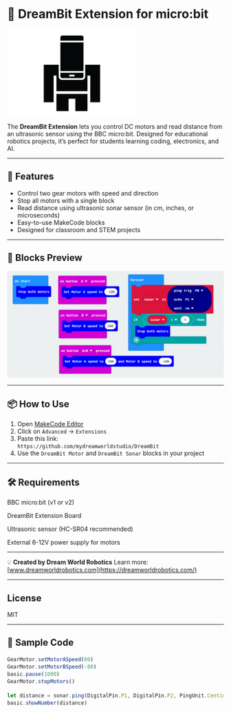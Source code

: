 # 🌟 DreamBit Extension for micro:bit

![DreamBit Banner](https://raw.githubusercontent.com/mydreamworldstudio/DreamBit/main/dreambit.png)

The **DreamBit Extension** lets you control DC motors and read distance from an ultrasonic sensor using the BBC micro:bit. Designed for educational robotics projects, it’s perfect for students learning coding, electronics, and AI.

---

## 🚀 Features

- Control two gear motors with speed and direction
- Stop all motors with a single block
- Read distance using ultrasonic sonar sensor (in cm, inches, or microseconds)
- Easy-to-use MakeCode blocks
- Designed for classroom and STEM projects

---

## 🧱 Blocks Preview

![Blocks Example](https://raw.githubusercontent.com/mydreamworldstudio/DreamBit/main/blockexample.png)

---

## 📦 How to Use

1. Open [MakeCode Editor](https://makecode.microbit.org/)
2. Click on `Advanced` → `Extensions`
3. Paste this link:  
   `https://github.com/mydreamworldstudio/DreamBit`
4. Use the `DreamBit Motor` and `DreamBit Sonar` blocks in your project

---

## 🛠️ Requirements
BBC micro:bit (v1 or v2)

DreamBit Extension Board

Ultrasonic sensor (HC-SR04 recommended)

External 6-12V power supply for motors

---

💡 **Created by Dream World Robotics**
Learn more: [www.dreamworldrobotics.com](https://dreamworldrobotics.com/)

---

## License
MIT

---

## 🧪 Sample Code

```ts
GearMotor.setMotorASpeed(80)
GearMotor.setMotorBSpeed(-80)
basic.pause(1000)
GearMotor.stopMotors()

let distance = sonar.ping(DigitalPin.P1, DigitalPin.P2, PingUnit.Centimeters)
basic.showNumber(distance)

